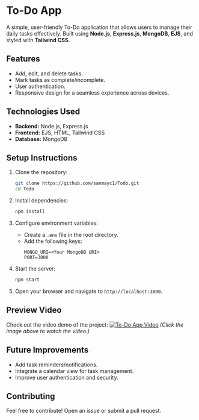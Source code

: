 # To-Do App
A simple, user-friendly To-Do application that allows users to manage their daily tasks effectively. Built using **Node.js**, **Express.js**, **MongoDB**, **EJS**, and styled with **Tailwind CSS**.

## Features
- Add, edit, and delete tasks.
- Mark tasks as complete/incomplete.
- User authentication.
- Responsive design for a seamless experience across devices.

## Technologies Used
- **Backend:** Node.js, Express.js
- **Frontend:** EJS, HTML, Tailwind CSS
- **Database:** MongoDB

## Setup Instructions

1. Clone the repository:
   ```bash
   git clone https://github.com/sanmayc1/Todo.git
   cd Todo
   ```

2. Install dependencies:
   ```bash
   npm install
   ```

3. Configure environment variables:
   - Create a `.env` file in the root directory.
   - Add the following keys:
     ```
     MONGO_URI=<Your MongoDB URI>
     PORT=3000
     ```

4. Start the server:
   ```bash
   npm start
   ```

5. Open your browser and navigate to `http://localhost:3000`.

## Preview Video
Check out the video demo of the project:
[![To-Do App Video](https://img.youtube.com/vi/WBSD5EJXdqo/0.jpg)]([https://youtu.be/YourVideoID](https://www.youtube.com/watch?v=WBSD5EJXdqo))
*(Click the image above to watch the video.)*

## Future Improvements
- Add task reminders/notifications.
- Integrate a calendar view for task management.
- Improve user authentication and security.

## Contributing
Feel free to contribute! Open an issue or submit a pull request.


